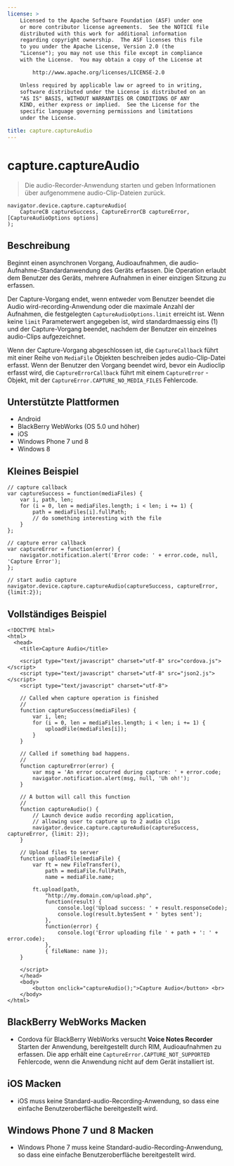 ```yaml
---
license: >
    Licensed to the Apache Software Foundation (ASF) under one
    or more contributor license agreements.  See the NOTICE file
    distributed with this work for additional information
    regarding copyright ownership.  The ASF licenses this file
    to you under the Apache License, Version 2.0 (the
    "License"); you may not use this file except in compliance
    with the License.  You may obtain a copy of the License at

        http://www.apache.org/licenses/LICENSE-2.0

    Unless required by applicable law or agreed to in writing,
    software distributed under the License is distributed on an
    "AS IS" BASIS, WITHOUT WARRANTIES OR CONDITIONS OF ANY
    KIND, either express or implied.  See the License for the
    specific language governing permissions and limitations
    under the License.

title: capture.captureAudio
---
```


# capture.captureAudio

> Die audio-Recorder-Anwendung starten und geben Informationen über aufgenommene audio-Clip-Dateien zurück.

    navigator.device.capture.captureAudio(
        CaptureCB captureSuccess, CaptureErrorCB captureError,  [CaptureAudioOptions options]
    );
    

## Beschreibung

Beginnt einen asynchronen Vorgang, Audioaufnahmen, die audio-Aufnahme-Standardanwendung des Geräts erfassen. Die Operation erlaubt dem Benutzer des Geräts, mehrere Aufnahmen in einer einzigen Sitzung zu erfassen.

Der Capture-Vorgang endet, wenn entweder vom Benutzer beendet die Audio wird-recording-Anwendung oder die maximale Anzahl der Aufnahmen, die festgelegten `CaptureAudioOptions.limit` erreicht ist. Wenn keine `limit` Parameterwert angegeben ist, wird standardmaessig eins (1) und der Capture-Vorgang beendet, nachdem der Benutzer ein einzelnes audio-Clips aufgezeichnet.

Wenn der Capture-Vorgang abgeschlossen ist, die `CaptureCallback` führt mit einer Reihe von `MediaFile` Objekten beschreiben jedes audio-Clip-Datei erfasst. Wenn der Benutzer den Vorgang beendet wird, bevor ein Audioclip erfasst wird, die `CaptureErrorCallback` führt mit einem `CaptureError` -Objekt, mit der `CaptureError.CAPTURE_NO_MEDIA_FILES` Fehlercode.

## Unterstützte Plattformen

*   Android
*   BlackBerry WebWorks (OS 5.0 und höher)
*   iOS
*   Windows Phone 7 und 8
*   Windows 8

## Kleines Beispiel

    // capture callback
    var captureSuccess = function(mediaFiles) {
        var i, path, len;
        for (i = 0, len = mediaFiles.length; i < len; i += 1) {
            path = mediaFiles[i].fullPath;
            // do something interesting with the file
        }
    };
    
    // capture error callback
    var captureError = function(error) {
        navigator.notification.alert('Error code: ' + error.code, null, 'Capture Error');
    };
    
    // start audio capture
    navigator.device.capture.captureAudio(captureSuccess, captureError, {limit:2});
    

## Vollständiges Beispiel

    <!DOCTYPE html>
    <html>
      <head>
        <title>Capture Audio</title>
    
        <script type="text/javascript" charset="utf-8" src="cordova.js"></script>
        <script type="text/javascript" charset="utf-8" src="json2.js"></script>
        <script type="text/javascript" charset="utf-8">
    
        // Called when capture operation is finished
        //
        function captureSuccess(mediaFiles) {
            var i, len;
            for (i = 0, len = mediaFiles.length; i < len; i += 1) {
                uploadFile(mediaFiles[i]);
            }
        }
    
        // Called if something bad happens.
        //
        function captureError(error) {
            var msg = 'An error occurred during capture: ' + error.code;
            navigator.notification.alert(msg, null, 'Uh oh!');
        }
    
        // A button will call this function
        //
        function captureAudio() {
            // Launch device audio recording application,
            // allowing user to capture up to 2 audio clips
            navigator.device.capture.captureAudio(captureSuccess, captureError, {limit: 2});
        }
    
        // Upload files to server
        function uploadFile(mediaFile) {
            var ft = new FileTransfer(),
                path = mediaFile.fullPath,
                name = mediaFile.name;
    
            ft.upload(path,
                "http://my.domain.com/upload.php",
                function(result) {
                    console.log('Upload success: ' + result.responseCode);
                    console.log(result.bytesSent + ' bytes sent');
                },
                function(error) {
                    console.log('Error uploading file ' + path + ': ' + error.code);
                },
                { fileName: name });
        }
    
        </script>
        </head>
        <body>
            <button onclick="captureAudio();">Capture Audio</button> <br>
        </body>
    </html>
    

## BlackBerry WebWorks Macken

*   Cordova für BlackBerry WebWorks versucht **Voice Notes Recorder** Starten der Anwendung, bereitgestellt durch RIM, Audioaufnahmen zu erfassen. Die app erhält eine `CaptureError.CAPTURE_NOT_SUPPORTED` Fehlercode, wenn die Anwendung nicht auf dem Gerät installiert ist.

## iOS Macken

*   iOS muss keine Standard-audio-Recording-Anwendung, so dass eine einfache Benutzeroberfläche bereitgestellt wird.

## Windows Phone 7 und 8 Macken

*   Windows Phone 7 muss keine Standard-audio-Recording-Anwendung, so dass eine einfache Benutzeroberfläche bereitgestellt wird.